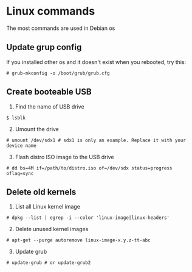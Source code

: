 # Linux commands
The most commands are used in Debian os

## Update grup config
If you installed other os and it doesn't exist when you rebooted, try this:
```
# grub-mkconfig -o /boot/grub/grub.cfg
```

## Create booteable USB
1) Find the name of USB drive
```
$ lsblk
```

2) Umount the drive
```
# umount /dev/sdx1 # sdx1 is only an example. Replace it with your device name
```

3) Flash distro ISO image to the USB drive
```
# dd bs=4M if=/path/to/distro.iso of=/dev/sdx status=progress oflag=sync
```

## Delete old kernels
1) List all Linux kernel image
```
# dpkg --list | egrep -i --color 'linux-image|linux-headers'
```

2) Delete unused kernel images
```
# apt-get --purge autoremove linux-image-x.y.z-tt-abc
```

3) Update grub
```
# update-grub # or update-grub2
```
